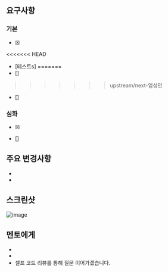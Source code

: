 ## 요구사항

### 기본

- [x]
<<<<<<< HEAD
- [테스트s]
=======
- []
>>>>>>> upstream/next-엄성민
- []

### 심화

- [x]
- []

## 주요 변경사항

-
-

## 스크린샷

![image](이미지url)

## 멘토에게

-
-
- 셀프 코드 리뷰를 통해 질문 이어가겠습니다.
